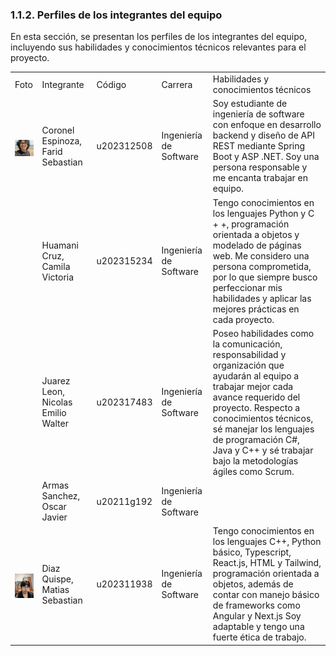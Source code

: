 ### 1.1.2. Perfiles de los integrantes del equipo ###

En esta sección, se presentan los perfiles de los integrantes del equipo, incluyendo sus habilidades y conocimientos técnicos relevantes para el proyecto.

<table>
    <tr>
        <td> Foto </td>
        <td> Integrante </td>
        <td> Código </td>
        <td> Carrera </td>
        <td> Habilidades y conocimientos técnicos </td>
    </tr>
    <tr>
        <td><img src="../../assets/images/chapter-01/Integrantes-1.png" alt="Integrante1" style="max-height:40px; display:block; margin:6px auto 0;">  </td>
        <td>Coronel Espinoza, Farid Sebastian</td>
        <td>u202312508</td>
        <td> Ingeniería de Software </td>
        <td> Soy estudiante de ingeniería de software con enfoque en desarrollo backend y diseño de API REST mediante Spring Boot y ASP .NET. Soy una persona responsable y me encanta trabajar en equipo.</td>
    </tr>
    <tr>
        <td>  </td>
        <td>Huamani Cruz, Camila Victoria</td>
        <td>u202315234</td>
        <td> Ingeniería de Software </td>
        <td>Tengo conocimientos en los lenguajes Python y C + +, programación orientada a objetos y modelado de páginas web. Me considero una persona comprometida, por lo que siempre busco perfeccionar mis habilidades y aplicar las mejores prácticas en cada proyecto.</td>
    </tr>
    <tr>
        <td>  </td>
        <td>Juarez Leon, Nicolas Emilio Walter</td>
        <td>u202317483</td>
        <td> Ingeniería de Software </td>
        <td>Poseo habilidades como la comunicación, responsabilidad y organización que ayudarán al equipo a trabajar mejor cada avance requerido del proyecto. Respecto a conocimientos técnicos, sé manejar los lenguajes de programación C#, Java y C++ y sé trabajar bajo la metodologías ágiles como Scrum.</td>
    </tr>
    <tr>
        <td>  </td>
        <td>Armas Sanchez, Oscar Javier</td>
        <td>u20211g192</td>
        <td> Ingeniería de Software </td>
        <td> </td>
    </tr>
    <tr>
        <td><img src="../../assets/images/chapter-01/Integrantes-5.jpg" alt="Integrante5" style="max-height:40px; display:block; margin:6px auto 0;">  </td>
        <td>Diaz Quispe, Matias Sebastian</td>
        <td>u202311938</td>
        <td> Ingeniería de Software </td>
        <td>Tengo conocimientos en los lenguajes C++, Python básico, Typescript, React.js, HTML y Tailwind, programación orientada a objetos, además de contar con manejo básico de frameworks como Angular y Next.js Soy adaptable y tengo una fuerte ética de trabajo.</td>
    </tr>
</table>
